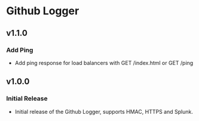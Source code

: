 # Github Logger

## v1.1.0

### Add Ping

* Add ping response for load balancers with GET /index.html or GET /ping


## v1.0.0

### Initial Release

* Initial release of the Github Logger, supports HMAC, HTTPS and Splunk.
